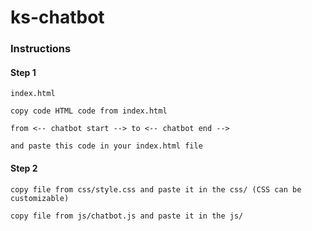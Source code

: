 # ks-chatbot


### Instructions


#### Step 1
```
index.html

copy code HTML code from index.html

from <-- chatbot start --> to <-- chatbot end -->

and paste this code in your index.html file
```
#### Step 2

```
copy file from css/style.css and paste it in the css/ (CSS can be customizable)

copy file from js/chatbot.js and paste it in the js/
```
